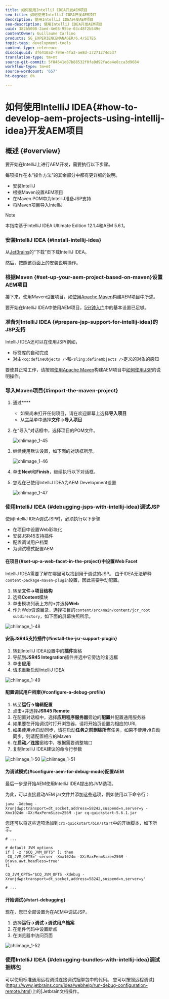 ```yaml
---
title: 如何使用IntelliJ IDEA开发AEM项目
seo-title: 如何使用IntelliJ IDEA开发AEM项目
description: 使用IntelliJ IDEA开发AEM项目
seo-description: 使用IntelliJ IDEA开发AEM项目
uuid: 382b5008-2aed-4e08-95be-03c48f2b549e
contentOwner: Guillaume Carlino
products: SG_EXPERIENCEMANAGER/6.4/SITES
topic-tags: development-tools
content-type: reference
discoiquuid: df6410a2-794e-4fa2-ae8d-37271274d537
translation-type: tm+mt
source-git-commit: 5f84641d87b88532f0fa0d92fada4e8cca3d9684
workflow-type: tm+mt
source-wordcount: '657'
ht-degree: 0%

---
```



# 如何使用IntelliJ IDEA{#how-to-develop-aem-projects-using-intellij-idea}开发AEM项目

## 概述 {#overview}

要开始在IntelliJ上进行AEM开发，需要执行以下步骤。

每项操作在本“操作方法”的其余部分中都有更详细的说明。

* 安装IntelliJ
* 根据Maven设置AEM项目
* 在Maven POM中为IntelliJ准备JSP支持
* 将Maven项目导入IntelliJ

>[!NOTE]
>
>本指南基于IntelliJ IDEA Ultimate Edition 12.1.4和AEM 5.6.1。

### 安装IntelliJ IDEA {#install-intellij-idea}

从[JetBrains](https://www.jetbrains.com/idea/download/index.html)的“下载”页下载IntelliJ IDEA。

然后，按照该页面上的安装说明操作。

### 根据Maven {#set-up-your-aem-project-based-on-maven}设置AEM项目

接下来，使用Maven设置项目，如[使用Apache Maven](/help/sites-developing/ht-projects-maven.md)构建AEM项目中所述。

要开始在IntelliJ IDEA中使用AEM项目，[5分钟入门](https://maven.apache.org/guides/getting-started/maven-in-five-minutes.html)中的基本设置已足够。

### 准备对IntelliJ IDEA {#prepare-jsp-support-for-intellij-idea}的JSP支持

IntelliJ IDEA还可以在使用JSP(例如，

* 标签库的自动完成
* 对由`<cq:defineObjects />`和`<sling:defineObjects />`定义的对象的感知

要使其正常工作，请按照[使用Apache Maven](/help/sites-developing/ht-projects-maven.md)构建AEM项目中[如何使用JSP](/help/sites-developing/ht-projects-maven.md#how-to-work-with-jsps)的说明操作。

### 导入Maven项目{#import-the-maven-project}

1. 通过&#x200B;****

   * 如果尚未打开任何项目，请在欢迎屏幕上选择&#x200B;**导入项目**
   * 从主菜单中选择&#x200B;**文件->导入项目**

1. 在“导入”对话框中，选择项目的POM文件。

   ![chlimage_1-45](assets/chlimage_1-45.png)

1. 继续使用默认设置，如下面的对话框所示。

   ![chlimage_1-46](assets/chlimage_1-46.png)

1. 单击&#x200B;**Next**&#x200B;和&#x200B;**Finish**，继续执行以下对话框。
1. 您现在已使用IntelliJ IDEA为AEM Development设置

   ![chlimage_1-47](assets/chlimage_1-47.png)

### 使用IntelliJ IDEA {#debugging-jsps-with-intellij-idea}调试JSP

使用IntelliJ IDEA调试JSP时，必须执行以下步骤

* 在项目中设置Web彩块化
* 安装JSR45支持插件
* 配置调试用户档案
* 为调试模式配置AEM

#### 在项目{#set-up-a-web-facet-in-the-project}中设置Web Facet

IntelliJ IDEA需要了解在哪里可以找到用于调试的JSP。 由于IDEA无法解释`content-package-maven-plugin`设置，因此需要手动配置。

1. 转至&#x200B;**文件->项目结构**
1. 选择&#x200B;**Content**&#x200B;模块
1. 单击模块列表上方的&#x200B;**+**&#x200B;并选择&#x200B;**Web**
1. 作为Web资源目录，选择项目的`content/src/main/content/jcr_root subdirectory`，如下面的屏幕快照所示。

![chlimage_1-48](assets/chlimage_1-48.png)

#### 安装JSR45支持插件{#install-the-jsr-support-plugin}

1. 转到IntelliJ IDEA设置中的&#x200B;**插件**&#x200B;窗格
1. 导航到&#x200B;**JSR45 Integration**&#x200B;插件并选中它旁边的复选框
1. 单击&#x200B;**应用**
1. 请求重新启动IntelliJ IDEA

![chlimage_1-49](assets/chlimage_1-49.png)

#### 配置调试用户档案{#configure-a-debug-profile}

1. 转至&#x200B;**运行->编辑配置**
1. 点击&#x200B;**+**&#x200B;并选择&#x200B;**JSR45 Remote**
1. 在配置对话框中，选择&#x200B;**应用程序服务器**&#x200B;旁边的&#x200B;**配置**&#x200B;并配置通用服务器
1. 如果要在开始调试时打开浏览器，请将开始页设置为相应的URL
1. 如果使用vlt自动同步，请在启动&#x200B;**任务之前删除所有**&#x200B;任务，如果不使用vlt自动同步，则请配置相应的Maven
1. 在&#x200B;**启动／连接**&#x200B;窗格中，根据需要调整端口
1. 复制IntelliJ IDEA建议的命令行参数

![chlimage_1-50](assets/chlimage_1-50.png) ![chlimage_1-51](assets/chlimage_1-51.png)

#### 为调试模式{#configure-aem-for-debug-mode}配置AEM

最后一步是开始AEM使用IntelliJ IDEA提出的JVM选项。

为此，可以直接启动AEM jar文件并添加这些选项，例如使用以下命令行：

`java -Xdebug -Xrunjdwp:transport=dt_socket,address=58242,suspend=n,server=y -Xmx1024m -XX:MaxPermSize=256M -jar cq-quickstart-5.6.1.jar`

您还可以将这些选项添加到`crx-quickstart/bin/start`中的开始脚本，如下所示。

```shell
# ...

# default JVM options
if [ -z "$CQ_JVM_OPTS" ]; then
 CQ_JVM_OPTS='-server -Xmx1024m -XX:MaxPermSize=256M -Djava.awt.headless=true'
fi

CQ_JVM_OPTS="$CQ_JVM_OPTS -Xdebug -Xrunjdwp:transport=dt_socket,address=58242,suspend=n,server=y"

# ...
```

#### 开始调试{#start-debugging}

现在，您已全部设置为在AEM中调试JSP。

1. 选择&#x200B;**运行->调试->调试用户档案**
1. 在组件代码中设置断点
1. 在浏览器中访问页面

![chlimage_1-52](assets/chlimage_1-52.png)

### 使用IntelliJ IDEA {#debugging-bundles-with-intellij-idea}调试捆绑包

可以使用标准通用远程调试连接调试捆绑包中的代码。 您可以按照远程调试](https://www.jetbrains.com/idea/webhelp/run-debug-configuration-remote.html)上的[Jetbrain文档操作。
